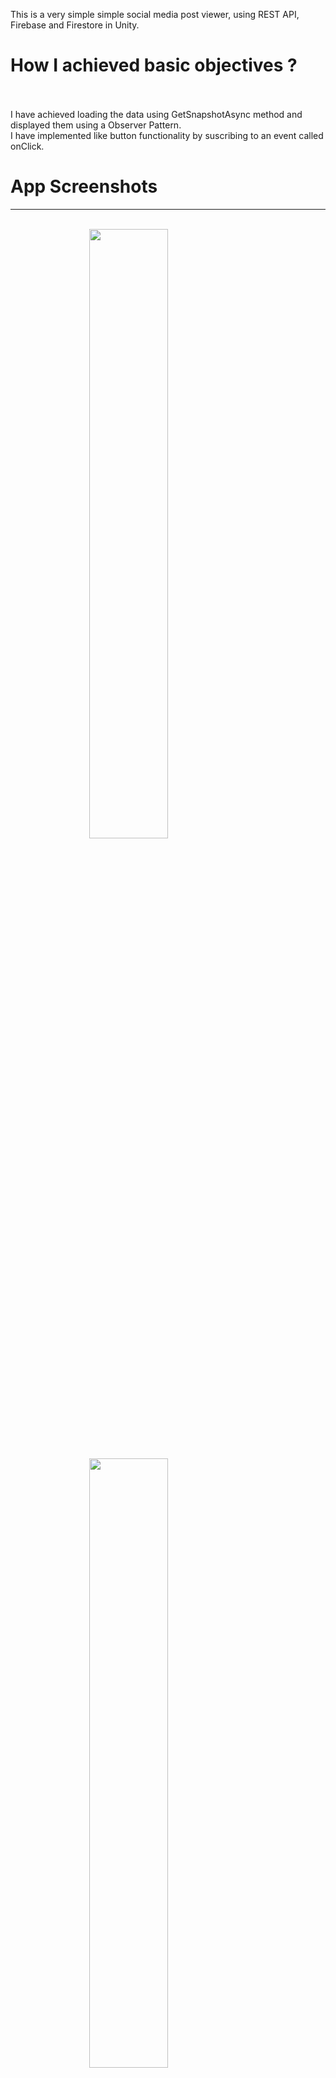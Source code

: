 This is a very simple simple social media post viewer, using REST API, Firebase and Firestore in Unity.
<br/>
<h1>How I achieved basic objectives ?</h1>
<br/>
<br/>
I have achieved loading the data using GetSnapshotAsync method and displayed them using a Observer Pattern.
<br/>
I have implemented like button functionality by suscribing to an event called onClick.
<br/>
<h1>App Screenshots</h1>
<hr/>
<br/>
<img style = "display: block;
  margin-left: auto;
  margin-right: auto;
  width: 50%;"
  src="readme files/app_ss_1.png"/>
<br/>
<img style = "display: block;
  margin-left: auto;
  margin-right: auto;
  width: 50%;"
  src="readme files/app_ss_2.png"/>
<br/>
<h1>Database layout</h1>
<hr/>
<br/>
Here is the layout of the database from firestore
<br/>
<img style = "display: block;
  margin-left: auto;
  margin-right: auto;
  width: 50%;"
  src="readme files/firestore database.png"/>
<br/>
<h1>Cons to consider</h1>
<br/>
<hr/>
<p align="left">Some files like .bundle and .so will be missing for the fact they are too large to be pushed.</p>